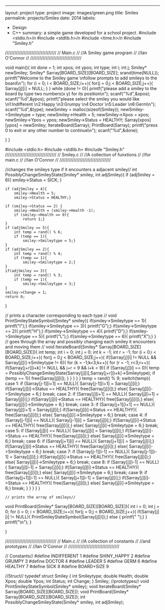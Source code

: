 ---
layout: project
type: project
image: images/green.png
title: Smiles
permalink: projects/Smiles
date: 2014
labels:
  - Design
  - C++
summary: a simple game developed for a school project.
#include <stdio.h>/n
#include <stdlib.h>\/n
#include <time.h>/n
#include "Smiley.h"

/////////////////////////////////
// Main.c                      //
//A Smiley game program        //
//Ian O'Connor                 //
/////////////////////////////////

void main(){
int done = 1;
int xpos;
int ypos;
int type;
int i;
int j;
Smiley* newSmiley;
Smiley* Sarray[BOARD_SIZE][BOARD_SIZE];
srand(time(NULL));
printf("Welcome to the Smiley game \nfollow prompts to add smileys to the board\n");
for (i = 0; i < BOARD_SIZE;i++){
        for(j = 0;j < BOARD_SIZE;j++){
            Sarray[j][i] = NULL;
        }
}
while (done != 0){
    printf("please add a smiley to the board by type two numbers(x y) for its position\n");
    scanf("%d",&xpos);
    scanf("%d",&ypos);
    printf("please select the smiley you would like \n1:Indifferent \n2:Happy \n3:Grumpy \n4:Doctor \n5:Leader \n6:Germ\n");
    scanf("%d",&type);
    newSmiley = malloc(sizeof(Smiley));
    newSmiley->Smileytype = type;
    newSmiley->Health = 5;
    newSmiley->Xpos = xpos;
    newSmiley->Ypos = ypos;
    newSmiley->Status = HEALTHY;
    Sarray[xpos][ypos] = newSmiley;
    IterateBoard(Sarray);
    PrintBoard(Sarray);
    printf("press 0 to exit or any other number to continue\n");
    scanf("%d",&done);
   
}
}

#include <stdio.h>
#include <stdlib.h>
#include "Smiley.h"
/////////////////////////////////
// Smiley.c                    //
//A collection of funxtions    //
//for main.c                   //
//Ian O'Connor                 //
/////////////////////////////////


//changes the  smileys type if it encounters a adjacent smiley//
int PossiblyChangeSmileyState(Smiley* smiley, int adjSmiley){
    if (adjSmiley = 6){
        smiley->Status = SICK;
    }

    if (adjSmiley = 4){
        smiley->Health = 5;
        smiley->Status = HEALTHY;}

    if (smiley->Status == 2) {
        smiley->Health = (smiley->Health -1);
        if (smiley->Health == 0){
            return 1;}
    }
    if (adjSmiley == 5){
        int temp = rand() % 6;
        if (temp == 1){
            smiley->Smileytype = 5;}
    }
    if (adjSmiley == 2){
        int temp = rand() % 4;
        if (temp == 1){
            smiley->Smileytype = 2;}
    }
    if(adjSmiley == 3){
        int temp = rand() % 3;
        if (temp == 1){
            smiley->Smileytype = 3;}
    }
    smiley->Change = 1;
    return 0;
}

// prints a character corresponding to each type //
void PrintSmileyStateSymbol(Smiley* smiley){
    if(smiley->Smileytype == 1){
        printf("I");}
    if(smiley->Smileytype == 3){
        printf("G");}
    if(smiley->Smileytype == 2){
        printf("H");}
    if(smiley->Smileytype == 4){
        printf("D");}
    if(smiley->Smileytype == 5){
        printf("L");}
    if(smiley->Smileytype == 6){
        printf("X");}
}
// goes through the array and possibly changing each smiley it encounters and moving them //
void IterateBoard(Smiley* Sarray[BOARD_SIZE][BOARD_SIZE]){
    int temp;
    int i = 0;
    int j = 0;
    int k = -1;
    int r = -1;
    for (i = 0;i < BOARD_SIZE;i++){
        for(j = 0;j < BOARD_SIZE;j++){
            if(Sarray[j][i] != NULL && Sarray[j][i]->Smileytype != 6){
                for (k = -1;k<3;k++){
                    for (r = -1; r<3;r++){
                        if(Sarray[j+r][i+k] != NULL && j+r < 9 && i+k < 9){
                            if (Sarray[j][i] == 0){
                                temp = PossiblyChangeSmileyState(Sarray[j][i],Sarray[j+r][i+k]->Smileytype);
                                if (temp == 1){
                                    free(Sarray[j][i]);
                                }
                            }
                        }
                    }
                }
                                temp = rand() % 9;
                                switch(temp){
                                case 1:
                                    if (Sarray[j-1][i+1] == NULL){
                                        Sarray[j-1][i+1] = Sarray[j][i];}
                                    if(Sarray[j][i]->Status == HEALTHY){
                                        free(Sarray[j][i]);}
                                    else{
                                        Sarray[j][i]->Smileytype = 6;}
                                    break;
                                case 2:
                                    if (Sarray[j][i+1] == NULL){
                                        Sarray[j][i+1] = Sarray[j][i];}
                                    if(Sarray[j][i]->Status == HEALTHY){
                                        free(Sarray[j][i]);}
                                    else{
                                        Sarray[j][i]->Smileytype = 6;}
                                    break;
                                case 3:
                                    if (Sarray[j+1][i+1] == NULL){
                                        Sarray[j][i+1] = Sarray[j][i];}
                                    if(Sarray[j][i]->Status == HEALTHY){
                                        free(Sarray[j][i]);}
                                    else{
                                        Sarray[j][i]->Smileytype = 6;}
                                    break;
                                case 4:
                                    if (Sarray[j-1][i] == NULL){
                                        Sarray[j-1][i] = Sarray[j][i];}
                                    if(Sarray[j][i]->Status == HEALTHY){
                                        free(Sarray[j][i]);}
                                    else{
                                        Sarray[j][i]->Smileytype = 6;}
                                    break;
                                case 5:
                                    if (Sarray[j][i] == NULL){
                                        Sarray[j][i] = Sarray[j][i];}
                                    if(Sarray[j][i]->Status == HEALTHY){
                                        free(Sarray[j][i]);}
                                    else{
                                        Sarray[j][i]->Smileytype = 6;}
                                    break;
                                case 6:
                                    if (Sarray[j+1][i] == NULL){
                                        Sarray[j+1][i] = Sarray[j][i];}
                                    if(Sarray[j][i]->Status == HEALTHY){
                                        free(Sarray[j][i]);}
                                    else{
                                        Sarray[j][i]->Smileytype = 6;}
                                    break;
                                case 7:
                                    if (Sarray[j-1][i-1] == NULL){
                                        Sarray[j-1][i-1] = Sarray[j][i];}
                                    if(Sarray[j][i]->Status == HEALTHY){
                                        free(Sarray[j][i]);}
                                    else{
                                        Sarray[j][i]->Smileytype = 6;}
                                    break;
                                case 8:
                                    if (Sarray[j][i-1] == NULL){
                                        Sarray[j][i-1] = Sarray[j][i];}
                                    if(Sarray[j][i]->Status == HEALTHY){
                                        free(Sarray[j][i]);}
                                    else{
                                        Sarray[j][i]->Smileytype = 6;}
                                    break;
                                case 9:
                                    if (Sarray[j+1][i-1] == NULL){
                                        Sarray[j+1][i-1] = Sarray[j][i];}
                                    if(Sarray[j][i]->Status == HEALTHY){
                                        free(Sarray[j][i]);}
                                    else{
                                        Sarray[j][i]->Smileytype = 6;}
                                    break;
                                }
                }
            }
        }
    }


	// prints the array of smileys//
void PrintBoard(Smiley* Sarray[BOARD_SIZE][BOARD_SIZE]){
    int i = 0;
    int j = 0;
    for (i = 0; i < BOARD_SIZE;i++){
        for(j = 0;j < BOARD_SIZE;j++){
            if(Sarray[j][i] != NULL){
                PrintSmileyStateSymbol(Sarray[j][i]);}
            else {
                printf(" ");}
        }
        printf("\n");
    }
   
}


/////////////////////////////////
// Main.c                      //
//A collection of constants    //
//and prototypes               //
//Ian O'Connor                 //
/////////////////////////////////


// Constants//
#define INDIFFERENT 1
#define SHINY_HAPPY 2
#define GRUMPY 3
#define DOCTOR 4
#define LEADER 5
#define GERM 6
#define HEALTHY 7
#define SICK 8
#define BOARD+SIZE 9

//Struct//
typedef struct Smiley {
    int Smileytype;
    double Health;
    double Xpos;
    double Ypos;
    int Status;
    int Change;
} Smiley;
//prototypes//
void PrintSmileyStateSymbol(Smiley* smiley);
void IterateBoard(Smiley* Sarray[BOARD_SIZE][BOARD_SIZE]);
void PrintBoard(Smiley* Sarray[BOARD_SIZE][BOARD_SIZE]);
int PossiblyChangeSmileyState(Smiley* smiley, int adjSmiley);

